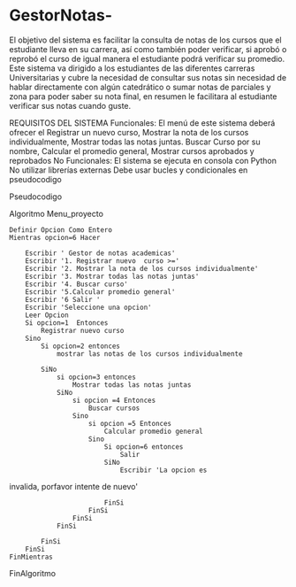 # GestorNotas-
El objetivo del sistema es facilitar la consulta de notas de los cursos que el 
estudiante lleva en su carrera, así como también poder verificar, si aprobó o 
reprobó el curso de igual manera el estudiante podrá verificar su promedio.
Este sistema va dirigido a los estudiantes de las diferentes carreras Universitarias 
y cubre la necesidad de consultar sus notas sin necesidad de hablar directamente 
con algún catedrático o sumar notas de parciales y zona para poder saber su nota 
final, en resumen le facilitara al estudiante verificar sus notas cuando guste.

REQUISITOS DEL SISTEMA 
Funcionales:
El menú de este sistema deberá ofrecer el Registrar un nuevo curso, Mostrar la 
nota de los cursos individualmente,  Mostrar todas las notas juntas. Buscar Curso 
por su nombre, Calcular el promedio general, Mostrar cursos  aprobados y 
reprobados 
No Funcionales:
El sistema se ejecuta en consola con Python 
No utilizar librerías externas 
Debe usar bucles y condicionales en pseudocodigo 


Pseudocodigo 

Algoritmo Menu_proyecto
	
	
	Definir Opcion Como Entero 
	Mientras opcion=6 Hacer 
		
		Escribir ' Gestor de notas academicas'
		Escribir '1. Registrar nuevo  curso >='
		Escribir '2. Mostrar la nota de los cursos individualmente'
		Escribir '3. Mostrar todas las notas juntas'
		Escribir '4. Buscar curso'
		Escribir '5.Calcular promedio general'
		Escribir '6 Salir '
		Escribir 'Seleccione una opcion'
		Leer Opcion 
		Si opcion=1  Entonces 
			Registrar nuevo curso
		Sino 
			Si opcion=2 entonces 
				mostrar las notas de los cursos individualmente
				
			SiNo
				si opcion=3 entonces 
					Mostrar todas las notas juntas
				SiNo
					si opcion =4 Entonces
						Buscar cursos
					Sino 
						si opcion =5 Entonces
							Calcular promedio general
						Sino 
							Si opcion=6 entonces 
								Salir
							SiNo
								Escribir 'La opcion es 
invalida, porfavor intente de nuevo'
								
							FinSi
						FinSi
					FinSi
				FinSi
				
			FinSi
		FinSi
	FinMientras
	
	
FinAlgoritmo

